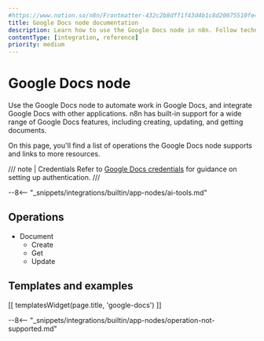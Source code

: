 ```yaml
---
#https://www.notion.so/n8n/Frontmatter-432c2b8dff1f43d4b1c8d20075510fe4
title: Google Docs node documentation
description: Learn how to use the Google Docs node in n8n. Follow technical documentation to integrate Google Docs node into your workflows.
contentType: [integration, reference]
priority: medium
---
```


# Google Docs node

Use the Google Docs node to automate work in Google Docs, and integrate Google Docs with other applications. n8n has built-in support for a wide range of Google Docs features, including creating, updating, and getting documents. 

On this page, you'll find a list of operations the Google Docs node supports and links to more resources.

/// note | Credentials
Refer to [Google Docs credentials](/integrations/builtin/credentials/google/index.md) for guidance on setting up authentication. 
///

--8<-- "_snippets/integrations/builtin/app-nodes/ai-tools.md"

## Operations 

* Document
    * Create
    * Get
    * Update

## Templates and examples

<!-- see https://www.notion.so/n8n/Pull-in-templates-for-the-integrations-pages-37c716837b804d30a33b47475f6e3780 -->
[[ templatesWidget(page.title, 'google-docs') ]]

--8<-- "_snippets/integrations/builtin/app-nodes/operation-not-supported.md"
